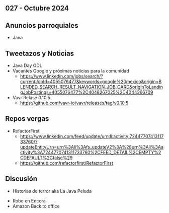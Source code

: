 027 - Octubre 2024
--

## Anuncios parroquiales
* Java

## Tweetazos y Noticias
* Java Day GDL
* Vacantes Google y próximas noticias para la comunidad
  * https://www.linkedin.com/jobs/search/?currentJobId=4055076477&keywords=google%20mexico&origin=BLENDED_SEARCH_RESULT_NAVIGATION_JOB_CARD&originToLandingJobPostings=4055076477%2C4048267025%2C4044366709
* Vavr Relase 0.10.5
  * https://github.com/vavr-io/vavr/releases/tag/v0.10.5
  

## Repos vergas
* RefactorFirst
  * https://www.linkedin.com/feed/update/urn:li:activity:7244770741311733760/?updateEntityUrn=urn%3Ali%3Afs_updateV2%3A%28urn%3Ali%3Aactivity%3A7244770741311733760%2CFEED_DETAIL%2CEMPTY%2CDEFAULT%2Cfalse%29
  * https://github.com/refactorfirst/RefactorFirst

## Discusión
* Historias de terror aka La Java Peluda
- Robo en Encora
- Amazon Back to office
